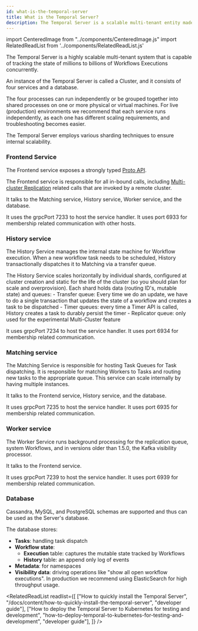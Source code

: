 ```yaml
---
id: what-is-the-temporal-server
title: What is the Temporal Server?
description: The Temporal Server is a scalable multi-tenant entity made up of individually scalable services, that is capable of handling millions to billions of Workflows Executions concurrently.
---
```


import CenteredImage from "../components/CenteredImage.js"
import RelatedReadList from '../components/RelatedReadList.js'

The Temporal Server is a highly scalable multi-tenant system that is capable of tracking the state of millions to billions of Workflows Executions concurrently.

An instance of the Temporal Server is called a Cluster, and it consists of four services and a database.

<CenteredImage
imagePath="/diagrams/temporal-server-cluster.svg"
imageSize="50"
title="The Temporal Server (Cluster)"
/>

The four processes can run independently or be grouped together into shared processes on one or more physical or virtual machines.
For live (production) environments we recommend that each service runs independently, as each one has different scaling requirements, and troubleshooting becomes easier.

The Temporal Server employs various sharding techniques to ensure internal scalability.

<!-- TODO <RelatedReadList
readlist={[
["What is Multi-Cluster Replication", "/docs/content/what-is-multi-cluster-replication"]
]}
/> -->

<CenteredImage
imagePath="/diagrams/temporal-system-entity-relationship.svg"
imageSize="100"
title="The Temporal Server topology"
/>

### Frontend Service

The Frontend service exposes a strongly typed [Proto API](https://github.com/temporalio/api/blob/master/temporal/api/workflowservice/v1/service.proto).

The Frontend service is responsible for all in-bound calls, including [Multi-cluster Replication](/docs/server/multi-cluster) related calls that are invoked by a remote cluster.

It talks to the Matching service, History service, Worker service, and the database.

It uses the grpcPort 7233 to host the service handler.
It uses port 6933 for membership related communication with other hosts.

### History service

The History Service manages the internal state machine for Workflow execution.
When a new workflow task needs to be scheduled, History transactionally dispatches it to Matching via a transfer queue.


The History Service scales horizontally by individual shards, configured at cluster creation and static for the life of the cluster (so you should plan for scale and overprovision).
Each shard holds data (routing ID's, mutable state) and queues:
	- Transfer queue: Every time we do an update, we have to do a single transaction that updates the state of a workflow and creates a task to be dispatched
	- Timer queues: every time a Timer API is called, History creates a task to durably persist the timer
	- Replicator queue: only used for the experimental Multi-Cluster feature

It uses grpcPort 7234 to host the service handler.
It uses port 6934 for membership related communication.

### Matching service

The Matching Service is responsible for hosting Task Queues for Task dispatching.
It is responsible for matching Workers to Tasks and routing new tasks to the appropriate queue.
This service can scale internally by having multiple instances.

It talks to the Frontend service, History service, and the database.

It uses grpcPort 7235 to host the service handler.
It uses port 6935 for membership related communication.

### Worker service

The Worker Service runs background processing for the replication queue, system Workflows, and in versions older than 1.5.0, the Kafka visibility processor.

It talks to the Frontend service.

It uses grpcPort 7239 to host the service handler.
It uses port 6939 for membership related communication.

### Database

Cassandra, MySQL, and PostgreSQL schemas are supported and thus can be used as the Server's database.

The database stores:

 - **Tasks**: handling task dispatch
 - **Workflow state**:
	- **Execution** table: captures the mutable state tracked by Workflows
	- **History** table: an append only log of events
 - **Metadata**: for namespaces
 - **Visibility data**: driving operations like "show all open workflow executions". In production we recommend using ElasticSearch for high throughput usage.

<RelatedReadList
readlist={[
["How to quickly install the Temporal Server", "/docs/content/how-to-quickly-install-the-temporal-server", "developer guide"],
["How to deploy the Temporal Server to Kubernetes for testing and development", "how-to-deploy-temporal-to-kubernetes-for-testing-and-development", "developer guide"],
]}
/>
